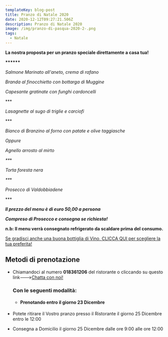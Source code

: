 ```yaml
---
templateKey: blog-post
title: Pranzo di Natale 2020
date: 2020-12-12T09:27:21.506Z
description: Pranzo di Natale 2020
image: /img/pranzo-di-pasqua-2020-2-.png
tags:
  - Natale
---
```

**La nostra proposta per un pranzo speciale direttamente a casa tua!**

**\*\*\*\*\*\***

*Salmone Marinato all'aneto, crema di rafano*

*Branda al finocchietto con bottarga di Muggine*

*Capesante gratinate con funghi cardoncelli*

\*\**

 *Lasagnette al sugo di triglie e carciofi*

\*\**

 *Bianco di Branzino al forno con patate e olive taggiasche*

*Oppure*

*Agnello arrosto al mirto*

*\*\***

*Torta foresta nera*

*\*\***

*Prosecco di Valdobbiadene*

\*\**

***Il prezzo del menu è di euro 50,00 a persona***

 ***Compreso di Prosecco e consegna se richiesta!***

**n.b: Il menu verrà consegnato refrigerato da scaldare prima del consumo.**

[Se gradisci anche una buona bottiglia di Vino, CLICCA QUI per scegliere la tua preferita!](https://laruotaimperia.com/news/2020-05-20-carta-dei-vini/)

[](https://laruotaimperia.com/news/2020-05-20-carta-dei-vini/)<!--StartFragment-->

## Metodi di prenotazione

* Chiamandoci al numero **018361206** del ristorante o cliccando su questo link--->[Chatta con noi!](https://wa.me/39018361206)

  ### Con le seguenti modalità:

  * #### Prenotando entro il giorno 23 Dicembre
* Potete ritirare il Vostro pranzo presso il Ristorante il giorno 25 Dicembre entro le 12:00
* Consegna a Domicilio il giorno 25 Dicembre dalle ore 9:00 alle ore 12:00